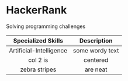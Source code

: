 # HackerRank
 Solving programming challenges

| Specialized  Skills  | Description  |
|:--------------------:|:---------------:|
| Artificial-Intelligence      | some wordy text |
| col 2 is      | centered        |
| zebra stripes | are neat        |
